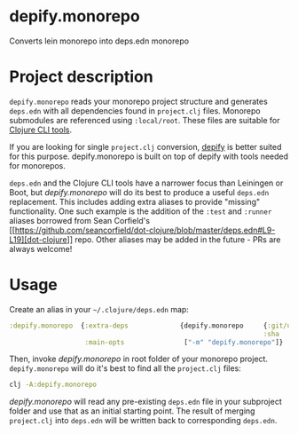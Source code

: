 # depify.monorepo
Converts lein monorepo into deps.edn monorepo


# Project description

`depify.monorepo` reads your monorepo project structure and generates `deps.edn` with all 
dependencies found in `project.clj` files. Monorepo submodules are referenced using `:local/root`.
These files are suitable for [Clojure CLI tools](https://clojure.org/guides/deps_and_cli]).

If you are looking for single `project.clj` conversion, [depify](https://github.com/hagmonk/depify) 
is better suited for this purpose. depify.monorepo is built on top of depify with 
tools needed for monorepos.

`deps.edn` and the Clojure CLI tools have a narrower focus than Leiningen or
Boot, but *depify.monorepo* will do its best to produce a useful `deps.edn` replacement.
This includes adding extra aliases to provide "missing" functionality. One such
example is the addition of the `:test` and `:runner` aliases borrowed from Sean
Corfield's [[https://github.com/seancorfield/dot-clojure/blob/master/deps.edn#L9-L19][dot-clojure]] repo. Other aliases may be added in the future - PRs are
always welcome!

# Usage

Create an alias in your `~/.clojure/deps.edn` map:

```clojure
:depify.monorepo  {:extra-deps             {depify.monorepo     {:git/url "https://github.com/tomasd/depify-monorepo"
                                                                :sha     "e42f4f42b279b33096ed3660df34a963b226db9b"}}
                   :main-opts               ["-m" "depify.monorepo"]}
```

Then, invoke *depify.monorepo* in root folder of your monorepo project. `depify.monorepo` will do it's 
best to find all the `project.clj` files:

```bash
clj -A:depify.monorepo
```

*depify.monorepo* will read any pre-existing `deps.edn` file in your subproject folder and use
that as an initial starting point. The result of merging `project.clj` into
`deps.edn` will be written back to corresponding `deps.edn`.
